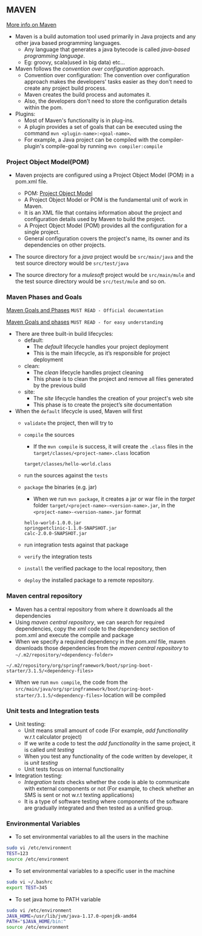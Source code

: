 MAVEN
------

[More info on Maven](https://en.wikipedia.org/wiki/Apache_Maven)

* Maven is a build automation tool used primarily in Java projects and any other java based programming languages.
    * Any language that generates a java bytecode is called _java-based programming language_.
    * Eg: groovy, scala(used in big data) etc...
* Maven follows the _convention over configuration_ approach.
    * Convention over configuration: The convention over configuration approach makes the developers' tasks easier as they don't need to create any project build process. 
    * Maven creates the build process and automates it. 
    * Also, the developers don't need to store the configuration details within the pom.
* Plugins:
    * Most of Maven's functionality is in plug-ins. 
    * A plugin provides a set of goals that can be executed using the command `mvn <plugin-name>:<goal-name>`. 
    * For example, a Java project can be compiled with the compiler-plugin's compile-goal by running `mvn compiler:compile`


### Project Object Model(POM)

* Maven projects are configured using a Project Object Model (POM) in a pom.xml file.
    * POM: [Project Object Model](https://maven.apache.org/guides/introduction/introduction-to-the-pom.html)
    * A Project Object Model or POM is the fundamental unit of work in Maven. 
    * It is an XML file that contains information about the project and configuration details used by Maven to build the project. 
    * A Project Object Model (POM) provides all the configuration for a single project. 
    * General configuration covers the project's name, its owner and its dependencies on other projects.

* The source directory for a _java_ project would be `src/main/java` and the test source directory would be `src/test/java`
* The source directory for a _mulesoft_ project would be `src/main/mule` and the test source directory would be `src/test/mule` and so on.



### Maven Phases and Goals

[Maven Goals and Phases](https://maven.apache.org/guides/introduction/introduction-to-the-lifecycle.html) `MUST READ - Official documentation`

[Maven Goals and phases](https://www.baeldung.com/maven-goals-phases) `MUST READ - for easy understanding`

* There are three built-in build lifecycles: 
    * default: 
        * The _default_ lifecycle handles your project deployment
        * This is the main lifecycle, as it’s responsible for project deployment
    * clean: 
        * The _clean_ lifecycle handles project cleaning
        * This phase is to clean the project and remove all files generated by the previous build
    * site: 
        * The _site_ lifecycle handles the creation of your project's web site
        * This phase is to create the project’s site documentation
* When the `default` lifecycle is used, Maven will first 
    * `validate` the project, then will try to 
    * `compile` the sources 
        * If the `mvn compile` is success, it will create the `.class` files in the `target/classes/<project-name>.class` location

        ```
        target/classes/hello-world.class
        ```
    * run the sources against the `tests`
    * `package` the binaries (e.g. jar) 
        * When we run `mvn package`, it creates a jar or war file in the _target_ folder `target/<project-name>-<version-name>.jar`, in the `<project-name>-<version-name>.jar` format
        
        ```
        hello-world-1.0.0.jar
        springpetclinic-1.1.0-SNAPSHOT.jar
        calc-2.0.0-SNAPSHOT.jar
        ```
    * run integration tests against that package 
    * `verify` the integration tests 
    * `install` the verified package to the local repository, then 
    * `deploy` the installed package to a remote repository.


### Maven central repository

* Maven has a central repository from where it downloads all the dependencies 
* Using _maven central repository_, we can search for required dependencies, copy the _xml_ code to the dependency section of pom.xml and execute the compile and package
* When we specify a required dependency in the _pom.xml_ file, maven downloads those dependencies from the _maven central repository_ to `~/.m2/repository/<dependency-folder>`
```
~/.m2/repository/org/springframework/boot/spring-boot-starter/3.1.5/<dependency-files>
```
* When we run `mvn compile`, the code from the `src/main/java/org/springframework/boot/spring-boot-starter/3.1.5/<dependency-files>` location will be compiled


### Unit tests and Integration tests

* Unit testing:
    * Unit means small amount of code (For example, _add functionality_ w.r.t calculator project)
    * If we write a code to test the _add functionality_ in the same project, it is called _unit testing_
    * When you test any functionality of the code written by developer, it is _unit testing_
    * Unit tests focus on internal functionality
* Integration testing:
    * _Integration tests_ checks whether the code is able to communicate with external components or not (For example, to check whether an SMS is sent or not w.r.t texting applications)
    * It is a type of software testing where components of the software are gradually integrated and then tested as a unified group.


### Environmental Variables

* To set environmental variables to all the users in the machine
```bash
sudo vi /etc/environment
TEST=123
source /etc/environment
```
* To set environmental variables to a specific user in the machine
```bash
sudo vi ~/.bashrc
export TEST=345
```
* To set java home to PATH variable
```bash
sudo vi /etc/environment
JAVA_HOME=/usr/lib/jvm/java-1.17.0-openjdk-amd64
PATH="$JAVA_HOME/bin:"
source /etc/environment
```

